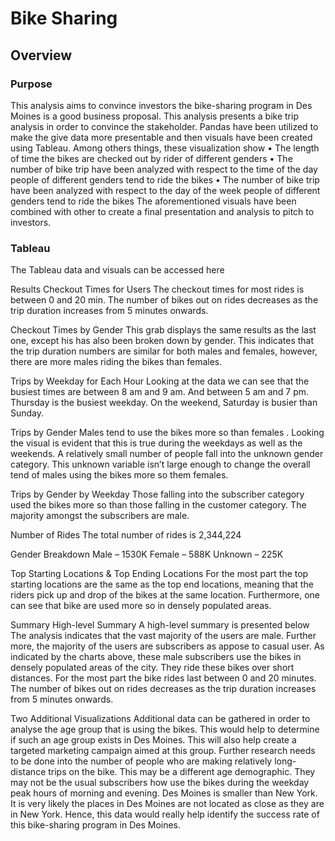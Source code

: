 # Bike Sharing
## Overview
### Purpose
This analysis aims to convince investors the bike-sharing program in Des Moines is a good business proposal. This analysis presents a bike trip analysis in order to convince the stakeholder. 
Pandas have been utilized to make the give data more presentable and then visuals have been created using Tableau. Among others things, these visualization show
•	The length of time the bikes are checked out by rider of different genders
•	The number of bike trip have been analyzed with respect to the time of the day people of different genders tend to ride the bikes
•	The number of bike trip have been analyzed with respect to the day of the week people of different genders tend to ride the bikes
The aforementioned visuals have been combined with other to create a final presentation and analysis to pitch to investors. 
### Tableau
The Tableau data and visuals can be accessed here

Results
Checkout Times for Users
The checkout times for most rides is between 0 and 20 min. The number of bikes out on rides decreases as the trip duration increases from 5 minutes onwards. 

Checkout Times by Gender
This grab displays the same results as the last one, except his has also been broken down by gender. This indicates that the trip duration numbers are similar for both males and females, however, there are more males riding the bikes than females. 


Trips by Weekday for Each Hour
Looking at the data we can see that the busiest times are between 8 am and 9 am. And between 5 am and 7 pm. Thursday is the busiest weekday. On the weekend, Saturday is busier than Sunday. 

Trips by Gender 
Males tend to use the bikes more so than females . Looking the visual is evident that this is true during the weekdays as well as the weekends. A relatively small number of people fall into the unknown gender category. This unknown variable isn’t large enough to change the overall tend of males using the bikes more so them females. 

Trips by Gender by Weekday
Those falling into the subscriber category used the bikes more so than those falling in the customer category. The majority amongst the subscribers are male. 

Number of Rides
The total number of rides is 2,344,224

Gender Breakdown
Male – 1530K
Female – 588K
Unknown – 225K

Top Starting Locations & Top Ending Locations
For the most part the top starting locations are the same as the top end locations, meaning that the riders pick up and drop of the bikes at the same location. Furthermore, one can see that bike are used more so in densely populated areas. 

Summary
High-level Summary
A high-level summary is presented below
The analysis indicates that the vast majority of the users are male. 
Further more, the majority of the users are subscribers as appose to casual user. 
As indicated by the charts above, these male subscribers use the bikes in densely populated areas of the city. 
They ride these bikes over short distances. For the most part the bike rides last between 0 and 20 minutes. 
The number of bikes out on rides decreases as the trip duration increases from 5 minutes onwards. 

Two Additional Visualizations
Additional data can be gathered in order to analyse the age group that is using the bikes. This would help to determine if such an age group exists in Des Moines. This will also help create a targeted marketing campaign aimed at this group.
Further research needs to be done into the number of people who are making relatively long-distance trips on the bike. This may be a different age demographic. They may not be the usual subscribers how use the bikes during the weekday peak hours of morning and evening. Des Moines is smaller than New York. It is very likely the places in Des Moines are not located as close as they are in New York. Hence, this data would really help identify the success rate of this bike-sharing program in Des Moines.



